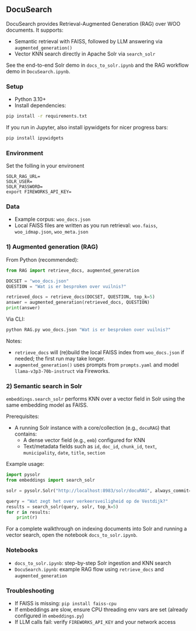 ## DocuSearch

DocuSearch provides Retrieval-Augmented Generation (RAG) over WOO documents. It supports:
- Semantic retrieval with FAISS, followed by LLM answering via `augmented_generation()`
- Vector KNN search directly in Apache Solr via `search_solr`

See the end-to-end Solr demo in `docs_to_solr.ipynb` and the RAG workflow demo in `DocuSearch.ipynb`.

### Setup
- Python 3.10+
- Install dependencies:
```bash
pip install -r requirements.txt
```

If you run in Jupyter, also install ipywidgets for nicer progress bars:
```bash
pip install ipywidgets
```

### Environment
Set the folling in your environent
```
SOLR_RAG_URL=
SOLR_USER=
SOLR_PASSWORD=
export FIREWORKS_API_KEY=
```

### Data
- Example corpus: `woo_docs.json`
- Local FAISS files are written as you run retrieval: `woo.faiss`, `woo_idmap.json`, `woo_meta.json`

### 1) Augmented generation (RAG)
From Python (recommended):
```python
from RAG import retrieve_docs, augmented_generation

DOCSET = "woo_docs.json"
QUESTION = "Wat is er besproken over vuilnis?"

retrieved_docs = retrieve_docs(DOCSET, QUESTION, top_k=5)
answer = augmented_generation(retrieved_docs, QUESTION)
print(answer)
```

Via CLI:
```bash
python RAG.py woo_docs.json "Wat is er besproken over vuilnis?"
```

Notes:
- `retrieve_docs` will (re)build the local FAISS index from `woo_docs.json` if needed; the first run may take longer.
- `augmented_generation()` uses prompts from `prompts.yaml` and model `llama-v3p3-70b-instruct` via Fireworks.

### 2) Semantic search in Solr
`embeddings.search_solr` performs KNN over a vector field in Solr using the same embedding model as FAISS.

Prerequisites:
- A running Solr instance with a core/collection (e.g., `docuRAG`) that contains:
  - A dense vector field (e.g., `emb`) configured for KNN
  - Text/metadata fields such as `id`, `doc_id`, `chunk_id`, `text`, `municipality`, `date`, `title`, `section`

Example usage:
```python
import pysolr
from embeddings import search_solr

solr = pysolr.Solr("http://localhost:8983/solr/docuRAG", always_commit=True, timeout=10)

query = "Wat zegt het over verkeersveiligheid op de Vestdijk?"
results = search_solr(query, solr, top_k=5)
for r in results:
    print(r)
```

For a complete walkthrough on indexing documents into Solr and running a vector search, open the notebook `docs_to_solr.ipynb`.

### Notebooks
- `docs_to_solr.ipynb`: step-by-step Solr ingestion and KNN search
- `DocuSearch.ipynb`: example RAG flow using `retrieve_docs` and `augmented_generation`

### Troubleshooting
- If FAISS is missing: `pip install faiss-cpu`
- If embeddings are slow, ensure CPU threading env vars are set (already configured in `embeddings.py`)
- If LLM calls fail: verify `FIREWORKS_API_KEY` and your network access


